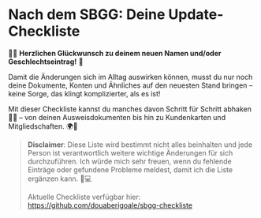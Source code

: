 # Nach dem SBGG: Deine Update-Checkliste

🌈✨ **Herzlichen Glückwunsch zu deinem neuen Namen und/oder Geschlechtseintrag!** 🎉 

Damit die Änderungen sich im Alltag auswirken können, musst du nur noch deine Dokumente, Konten und Ähnliches auf den neuesten Stand bringen – keine Sorge, das klingt komplizierter, als es ist!

Mit dieser Checkliste kannst du manches davon Schritt für Schritt abhaken 📝✅ – von deinen Ausweisdokumenten bis hin zu Kundenkarten und Mitgliedschaften. 🌍💼

> **Disclaimer**: Diese Liste wird bestimmt nicht alles beinhalten und jede Person ist verantwortlich weitere wichtige Änderungen für sich durchzuführen. Ich würde mich sehr freuen, wenn du fehlende Einträge oder gefundene Probleme meldest, damit ich die Liste ergänzen kann. 💖💻
>
> Aktuelle Checkliste verfügbar hier: https://github.com/douaberigoale/sbgg-checkliste

